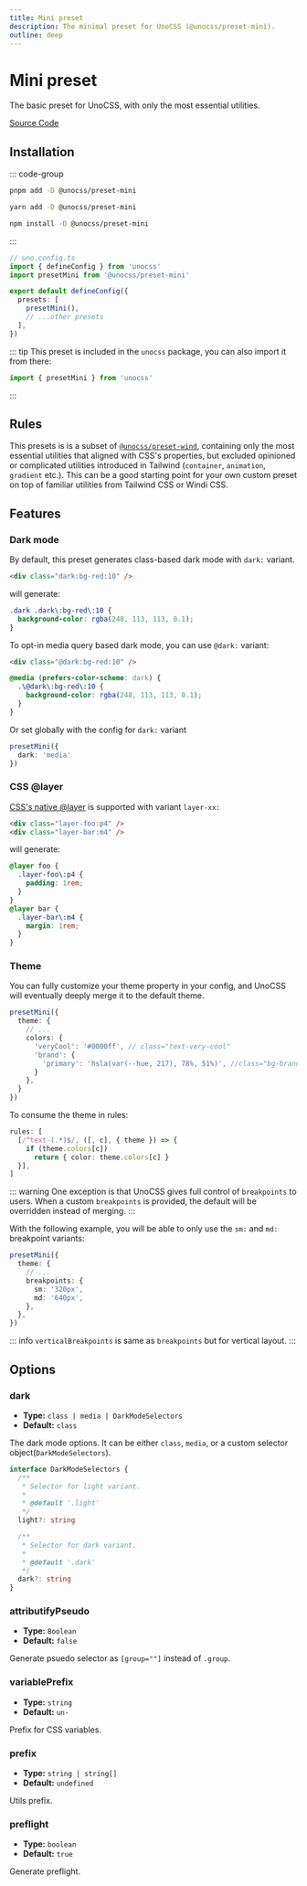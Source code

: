 ```yaml
---
title: Mini preset
description: The minimal preset for UnoCSS (@unocss/preset-mini).
outline: deep
---
```


# Mini preset

The basic preset for UnoCSS, with only the most essential utilities.

[Source Code](https://github.com/unocss/unocss/tree/main/packages/preset-mini)

## Installation

::: code-group
  ```bash [pnpm]
  pnpm add -D @unocss/preset-mini
  ```
  ```bash [yarn]
  yarn add -D @unocss/preset-mini
  ```
  ```bash [npm]
  npm install -D @unocss/preset-mini
  ```
:::

```ts
// uno.config.ts
import { defineConfig } from 'unocss'
import presetMini from '@unocss/preset-mini'

export default defineConfig({
  presets: [
    presetMini(),
    // ...other presets
  ],
})
```

::: tip
This preset is included in the `unocss` package, you can also import it from there:

```ts
import { presetMini } from 'unocss'
```
:::

## Rules

This presets is is a subset of [`@unocss/preset-wind`](/presets/wind), containing only the most essential utilities that aligned with CSS's properties, but excluded opinioned or complicated utilities introduced in Tailwind (`container`, `animation`, `gradient` etc.). This can be a good starting point for your own custom preset on top of familiar utilities from Tailwind CSS or Windi CSS.

## Features

### Dark mode

By default, this preset generates class-based dark mode with `dark:` variant.

```html
<div class="dark:bg-red:10" />
```

will generate:

```css
.dark .dark\:bg-red\:10 {
  background-color: rgba(248, 113, 113, 0.1);
}
```

To opt-in media query based dark mode, you can use `@dark:` variant:

```html
<div class="@dark:bg-red:10" />
```

```css
@media (prefers-color-scheme: dark) {
  .\@dark\:bg-red\:10 {
    background-color: rgba(248, 113, 113, 0.1);
  }
}
```

Or set globally with the config for `dark:` variant

```ts
presetMini({
  dark: 'media'
})
```

### CSS @layer

[CSS's native @layer](https://developer.mozilla.org/en-US/docs/Web/CSS/@layer) is supported with variant `layer-xx:`

```html
<div class="layer-foo:p4" />
<div class="layer-bar:m4" />
```

will generate:

```css
@layer foo {
  .layer-foo\:p4 {
    padding: 1rem;
  }
}
@layer bar {
  .layer-bar\:m4 {
    margin: 1rem;
  }
}
```

### Theme
You can fully customize your theme property in your config, and UnoCSS will eventually deeply merge it to the default theme.

<!--eslint-skip-->

```ts
presetMini({
  theme: {
    // ...
    colors: {
      'veryCool': '#0000ff', // class="text-very-cool"
      'brand': {
        'primary': 'hsla(var(--hue, 217), 78%, 51%)', //class="bg-brand-primary"
      }
    },
  }
})
```

To consume the theme in rules:

```ts
rules: [
  [/^text-(.*)$/, ([, c], { theme }) => {
    if (theme.colors[c])
      return { color: theme.colors[c] }
  }],
]
```

::: warning
One exception is that UnoCSS gives full control of `breakpoints` to users. When a custom `breakpoints` is provided, the default will be overridden instead of merging.
:::

With the following example, you will be able to only use the `sm:` and `md:` breakpoint variants:

```ts
presetMini({
  theme: {
    // ...
    breakpoints: {
      sm: '320px',
      md: '640px',
    },
  },
})
```

::: info
`verticalBreakpoints` is same as `breakpoints` but for vertical layout.
:::

## Options

### dark
- **Type:** `class | media | DarkModeSelectors`
- **Default:** `class`

The dark mode options. It can be either `class`, `media`, or a custom selector object(`DarkModeSelectors`).

```ts
interface DarkModeSelectors {
  /**
   * Selector for light variant.
   *
   * @default '.light'
   */
  light?: string

  /**
   * Selector for dark variant.
   *
   * @default '.dark'
   */
  dark?: string
}
```

### attributifyPseudo
- **Type:** `Boolean`
- **Default:** `false`

Generate psuedo selector as `[group=""]` instead of `.group`.

### variablePrefix
- **Type:** `string`
- **Default:** `un-`

Prefix for CSS variables.

### prefix
- **Type:** `string | string[]`
- **Default:** `undefined`

Utils prefix.

### preflight
- **Type:** `boolean`
- **Default:** `true`

Generate preflight.
